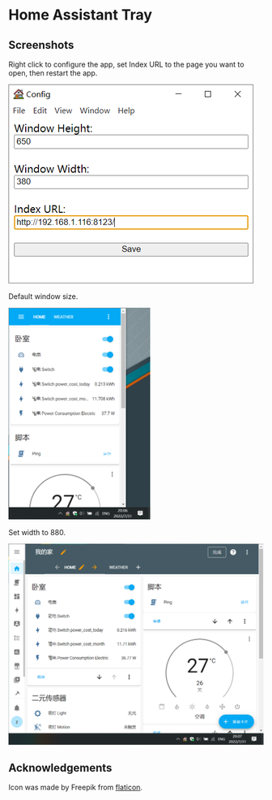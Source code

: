# Home Assistant Tray

## Screenshots

Right click to configure the app, set Index URL to the page you want to open, then restart the app.

<img src="./imgs/1.png">

Default window size.

<img src="./imgs/2.png" width="280px">

Set width to 880.

<img src="./imgs/3.png" width="600px">

## Acknowledgements

Icon was made by Freepik from [flaticon](https://www.flaticon.com/free-icon/house_619153).
